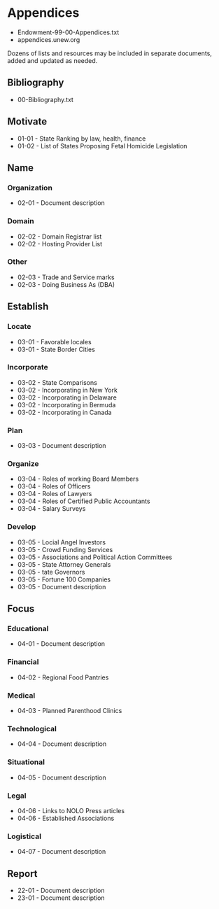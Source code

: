 # Appendices

- Endowment-99-00-Appendices.txt
- appendices.unew.org

Dozens of lists and resources may be included in separate documents, added and updated as needed.

## Bibliography

- 00-Bibliography.txt

## Motivate

- 01-01 - State Ranking by law, health, finance
- 01-02 - List of States Proposing Fetal Homicide Legislation

## Name

### Organization

- 02-01 - Document description

### Domain

- 02-02 - Domain Registrar list
- 02-02 - Hosting Provider List

### Other

- 02-03 - Trade and Service marks
- 02-03 - Doing Business As (DBA)

## Establish

### Locate

- 03-01 - Favorable locales
- 03-01 - State Border Cities

### Incorporate

- 03-02 - State Comparisons
- 03-02 - Incorporating in New York
- 03-02 - Incorporating in Delaware
- 03-02 - Incorporating in Bermuda
- 03-02 - Incorporating in Canada

### Plan

- 03-03 - Document description

### Organize

- 03-04 - Roles of working Board Members
- 03-04 - Roles of Officers
- 03-04 - Roles of Lawyers
- 03-04 - Roles of Certified Public Accountants
- 03-04 - Salary Surveys

### Develop

- 03-05 - Locial Angel Investors
- 03-05 - Crowd Funding Services
- 03-05 - Associations and Political Action Committees
- 03-05 - State Attorney Generals
- 03-05 - tate Governors
- 03-05 - Fortune 100 Companies
- 03-05 - Document description

## Focus

### Educational

- 04-01 - Document description

### Financial

- 04-02 - Regional Food Pantries

### Medical

- 04-03 - Planned Parenthood Clinics

### Technological

- 04-04 - Document description

### Situational

- 04-05 - Document description

### Legal

- 04-06 - Links to NOLO Press articles
- 04-06 - Established Associations

### Logistical

- 04-07 - Document description

## Report

- 22-01 - Document description
- 23-01 - Document description

